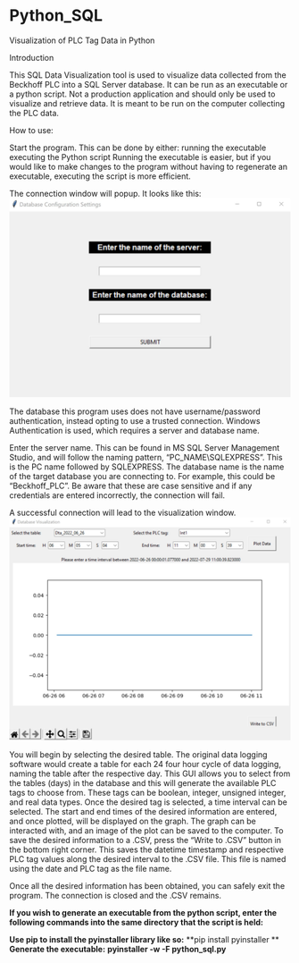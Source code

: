 # Python_SQL
Visualization of PLC Tag Data in Python

Introduction

This SQL Data Visualization tool is used to visualize data collected from the Beckhoff PLC into a SQL Server database. It can be run as an executable or a python script. Not a production application and should only be used to visualize and retrieve data. It is meant to be run on the computer collecting the PLC data. 

How to use:
	
Start the program. This can be done by either:
 running the executable
executing the Python script 
Running the executable is easier, but if you would like to make changes to the program without having to regenerate an executable, executing the script is more efficient. 

The connection window will popup. It looks like this:
![alt text](https://github.com/collinbennett1999/Python_SQL/blob/main/image.jpg)

The database this program uses does not have username/password authentication, instead opting to use a trusted connection. Windows Authentication is used, which requires a server and database name. 

Enter the server name. This can be found in MS SQL Server Management Studio, and will follow the naming pattern, “PC_NAME\SQLEXPRESS”. This is the PC name followed by SQLEXPRESS. The database name is the name of the target database you are connecting to. For example, this could be “Beckhoff_PLC”. Be aware that these are case sensitive and if any credentials are entered incorrectly, the connection will fail. 




A successful connection will lead to the visualization window.
![alt text](https://github.com/collinbennett1999/Python_SQL/blob/main/image2.jpg)



You will begin by selecting the desired table. The original data logging software would create a table for each 24 four hour cycle of data logging, naming the table after the respective day. This GUI allows you to select from the tables (days) in the database and this will generate the available PLC tags to choose from. These tags can be boolean, integer, unsigned integer, and real data types. Once the desired tag is selected, a time interval can be selected. The start and end times of the desired information are entered, and once plotted, will be displayed on the graph. The graph can be interacted with, and an image of the plot can be saved to the computer. To save the desired information to a .CSV, press the “Write to .CSV” button in the bottom right corner. This saves the datetime timestamp and respective PLC tag values along the desired interval to the .CSV file. This file is named using the date and PLC tag as the file name. 

Once all the desired information has been obtained, you can safely exit the program. The connection is closed and the .CSV remains. 

**If you wish to generate an executable from the python script, enter the following commands into the same directory that the script is held:**

**Use pip to install the pyinstaller library like so:**
**pip install pyinstaller **
**Generate the executable:**
**pyinstaller -w -F python_sql.py**
